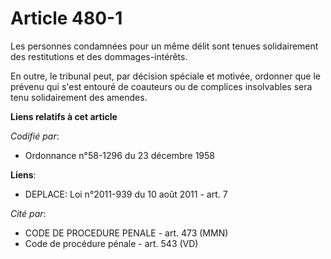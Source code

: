 # Article 480-1

Les personnes condamnées pour un même délit sont tenues solidairement des restitutions et des dommages-intérêts.

En outre, le tribunal peut, par décision spéciale et motivée, ordonner que le prévenu qui s'est entouré de coauteurs ou de
complices insolvables sera tenu solidairement des amendes.

**Liens relatifs à cet article**

_Codifié par_:

  - Ordonnance n°58-1296 du 23 décembre 1958

**Liens**:

  - DEPLACE: Loi n°2011-939 du 10 août 2011 - art. 7

_Cité par_:

  - CODE DE PROCEDURE PENALE - art. 473 (MMN)
  - Code de procédure pénale - art. 543 (VD)
